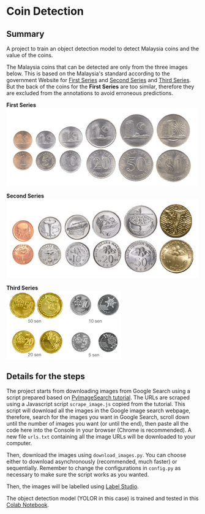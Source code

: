 # Coin Detection

## Summary
A project to train an object detection model to detect Malaysia coins and the value of the coins.

The Malaysia coins that can be detected are only from the three images below. This is based on the Malaysia's standard according to the government Website for [First Series](https://www.bnm.gov.my/-/the-first-series-past-coin) and [Second Series](https://www.bnm.gov.my/-/the-second-series-past-coin) and [Third Series](https://www.bnm.gov.my/-/third-series-of-malaysian-coins). But the back of the coins for the **First Series** are too similar, therefore they are excluded from the annotations to avoid erroneous predictions.

**First Series** <br>
[![first-series-coins](images/syiling_1.png)](https://www.bnm.gov.my/-/the-first-series-past-coin)

**Second Series** <br>
[![second-series-coins](images/syiling_2.png)](https://www.bnm.gov.my/-/the-second-series-past-coin)

**Third Series** <br>
[![third-series-coins](images/syiling_3.gif)](https://www.bnm.gov.my/-/third-series-of-malaysian-coins)

## Details for the steps
The project starts from downloading images from Google Search using a script prepared based on [PyImageSearch tutorial](https://www.pyimagesearch.com/2017/12/04/how-to-create-a-deep-learning-dataset-using-google-images/). The URLs are scraped using a Javascript script `scrape_image.js` copied from the tutorial. This script will download all the images in the Google image search webpage, therefore, search for the images you want in Google Search, scroll down until the number of images you want (or until the end), then paste all the code here into the Console in your browser (Chrome is recommended). A new file `urls.txt` containing all the image URLs will be downloaded to your computer.

Then, download the images using `download_images.py`. You can choose either to download asynchronously (recommended, much faster) or sequentially. Remember to change the configurations in `config.py` as necessary to make sure the script works as you wanted.

Then, the images will be labelled using [Label Studio](https://labelstud.io/).

The object detection model (YOLOR in this case) is trained and tested in this [Colab Notebook](https://colab.research.google.com/drive/10pKU_u90_jgfDrG3YsMK7h_RbLW6yZ_P).